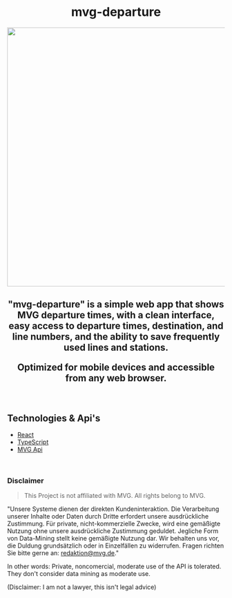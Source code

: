 <h1 align=center>mvg-departure</h1>
<div align=center>
<img src="assets/mvg-departure.png" width="600" />
</div>

<h2 align=center> <b>"mvg-departure"</b> is a simple web app that shows MVG departure times, with a clean interface, easy access to departure times, destination, and line numbers, and the ability to save frequently used lines and stations.

Optimized for mobile devices and accessible from any web browser.

</h2>

<br>

## Technologies & Api's

- [React](https://reactjs.org/)
- [TypeScript](https://www.typescriptlang.org/)
- [MVG Api](https://www.mvg.de/api/fahrinfo)

<br>

### Disclaimer

> This Project is not affiliated with MVG. All rights belong to MVG.

"Unsere Systeme dienen der direkten Kundeninteraktion. Die Verarbeitung unserer Inhalte oder Daten durch Dritte erfordert unsere ausdrückliche Zustimmung. Für private, nicht-kommerzielle Zwecke, wird eine gemäßigte Nutzung ohne unsere ausdrückliche Zustimmung geduldet. Jegliche Form von Data-Mining stellt keine gemäßigte Nutzung dar. Wir behalten uns vor, die Duldung grundsätzlich oder in Einzelfällen zu widerrufen. Fragen richten Sie bitte gerne an: redaktion@mvg.de."

In other words: Private, noncomercial, moderate use of the API is tolerated. They don't consider data mining as moderate use.

(Disclaimer: I am not a lawyer, this isn't legal advice)
